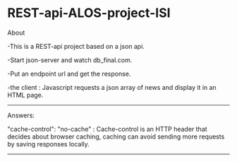 # REST-api-ALOS-project-ISI


About

-This is a REST-api project based on a json api. 

-Start json-server and watch db_final.com.

-Put an endpoint url and get the response.

-the client : Javascript requests a json array of news and display it in an HTML page.

---------------------------------------------------------------
Answers:

"cache-control": "no-cache" : Cache-control is an HTTP header that decides about  browser caching,
caching can avoid sending more requests by saving responses locally.


------------------------------------------------------------

